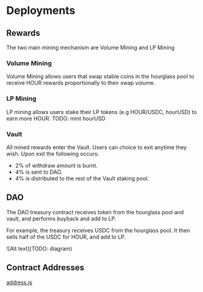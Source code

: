 # Deployments

## Rewards

The two main mining mechanism are Volume Mining and LP Mining

### Volume Mining

Volume Mining allows users that swap stable coins in the hourglass pool to receive HOUR rewards proportionally to their swap volume.

### LP Mining

LP mining allows users stake their LP tokens (e.g HOUR/USDC, hourUSD) to earn more HOUR.
TODO: mint hourUSD

### Vault

All mined rewards enter the Vault. Users can choice to exit anytime they wish. Upon exit the following occurs:
- 2% of withdraw amount is burnt.
- 4% is sent to DAO.
- 4% is distributed to the rest of the Vault staking pool.

## DAO

The DAO treasury contract receives token from the hourglass pool and vault, and performs buyback and add to LP.

For example, the treasury receives USDC from the hourglass pool. It then sells half of the USDC for HOUR, and add to LP.

![Alt text](TODO: diagram)

## Contract Addresses
[address.js](address.js)
